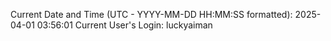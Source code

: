Current Date and Time (UTC - YYYY-MM-DD HH:MM:SS formatted): 2025-04-01 03:56:01
Current User's Login: luckyaiman
